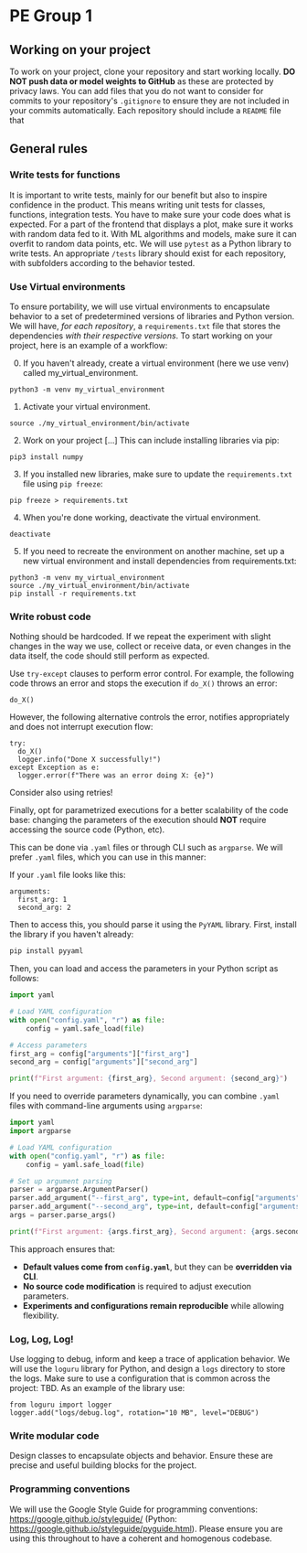 # PE Group 1

## Working on your project

To work on your project, clone your repository and start working locally. **DO NOT push data or model weights to GitHub** as these are protected by privacy laws. You can add files that you do not want to consider for commits to your repository's `.gitignore` to ensure they are not included in your commits automatically. Each repository should include a `README` file that 

## General rules

### Write tests for functions

It is important to write tests, mainly for our benefit but also to inspire confidence in the product. This means writing unit tests for classes, functions, integration tests. You have to make sure your code does what is expected. For a part of the frontend that displays a plot, make sure it works with random data fed to it. With ML algorithms and models, make sure it can overfit to random data points, etc. We will use `pytest` as a Python library to write tests. An appropriate `/tests` library should exist for each repository, with subfolders according to the behavior tested.

### Use Virtual environments

To ensure portability, we will use virtual environments to encapsulate behavior to a set of predetermined versions of libraries and Python version. We will have, *for each repository*, a `requirements.txt` file that stores the dependencies *with their respective versions*. To start working on your project, here is an example of a workflow:

0. If you haven't already, create a virtual environment (here we use venv) called my_virtual_environment.

```
python3 -m venv my_virtual_environment
```

1. Activate your virtual environment.

```
source ./my_virtual_environment/bin/activate
```

2. Work on your project [...] This can include installing libraries via pip:

```
pip3 install numpy
```

3. If you installed new libraries, make sure to update the `requirements.txt` file using `pip freeze`:

```
pip freeze > requirements.txt
```

4. When you're done working, deactivate the virtual environment.

```
deactivate
```

5. If you need to recreate the environment on another machine, set up a new virtual environment and install dependencies from requirements.txt:
   
```
python3 -m venv my_virtual_environment  
source ./my_virtual_environment/bin/activate  
pip install -r requirements.txt
```

### Write robust code

Nothing should be hardcoded. If we repeat the experiment with slight changes in the way we use, collect or receive data, or even changes in the data itself, the code should still perform as expected. 

Use `try-except` clauses to perform error control. For example, the following code throws an error and stops the execution if `do_X()` throws an error:

```
do_X()
```

However, the following alternative controls the error, notifies appropriately and does not interrupt execution flow:

```
try:
  do_X()
  logger.info("Done X successfully!")
except Exception as e:
  logger.error(f"There was an error doing X: {e}")
```

Consider also using retries!

Finally, opt for parametrized executions for a better scalability of the code base: changing the parameters of the execution should **NOT** require accessing the source code (Python, etc). 

This can be done via `.yaml` files or through CLI such as `argparse`. We will prefer `.yaml` files, which you can use in this manner:

If your `.yaml` file looks like this:

```
arguments:
  first_arg: 1
  second_arg: 2
```

Then to access this, you should parse it using the `PyYAML` library. First, install the library if you haven't already:  

```bash
pip install pyyaml
```

Then, you can load and access the parameters in your Python script as follows:  

```python
import yaml

# Load YAML configuration
with open("config.yaml", "r") as file:
    config = yaml.safe_load(file)

# Access parameters
first_arg = config["arguments"]["first_arg"]
second_arg = config["arguments"]["second_arg"]

print(f"First argument: {first_arg}, Second argument: {second_arg}")
```

If you need to override parameters dynamically, you can combine `.yaml` files with command-line arguments using `argparse`:  

```python
import yaml
import argparse

# Load YAML configuration
with open("config.yaml", "r") as file:
    config = yaml.safe_load(file)

# Set up argument parsing
parser = argparse.ArgumentParser()
parser.add_argument("--first_arg", type=int, default=config["arguments"]["first_arg"])
parser.add_argument("--second_arg", type=int, default=config["arguments"]["second_arg"])
args = parser.parse_args()

print(f"First argument: {args.first_arg}, Second argument: {args.second_arg}")
```

This approach ensures that:
- **Default values come from `config.yaml`**, but they can be **overridden via CLI**.
- **No source code modification** is required to adjust execution parameters.
- **Experiments and configurations remain reproducible** while allowing flexibility.

### Log, Log, Log!

Use logging to debug, inform and keep a trace of application behavior. We will use the `loguru` library for Python, and design a `logs` directory to store the logs. Make sure to use a configuration that is common across the project: TBD. As an example of the library use:

```
from loguru import logger
logger.add("logs/debug.log", rotation="10 MB", level="DEBUG")
```

### Write modular code

Design classes to encapsulate objects and behavior. Ensure these are precise and useful building blocks for the project.

### Programming conventions

We will use the Google Style Guide for programming conventions: https://google.github.io/styleguide/ (Python: https://google.github.io/styleguide/pyguide.html).
Please ensure you are using this throughout to have a coherent and homogenous codebase.
